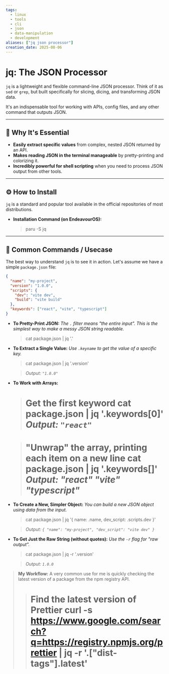 ```yaml
---
tags:
  - linux
  - tools
  - cli
  - json
  - data-manipulation
  - development
aliases: ["jq json processor"]
creation_date: 2025-08-06
---
```


# jq: The JSON Processor

`jq` is a lightweight and flexible command-line JSON processor. Think of it as `sed` or `grep`, but built specifically for slicing, dicing, and transforming JSON data.

It's an indispensable tool for working with APIs, config files, and any other command that outputs JSON.

---
## 🤔 Why It's Essential
- **Easily extract specific values** from complex, nested JSON returned by an API.
- **Makes reading JSON in the terminal manageable** by pretty-printing and colorizing it.
- **Incredibly powerful for shell scripting** when you need to process JSON output from other tools.

---
## ⚙️ How to Install
`jq` is a standard and popular tool available in the official repositories of most distributions.

- **Installation Command (on EndeavourOS):**
  > paru -S jq

---
## 🚀 Common Commands / Usecase
The best way to understand `jq` is to see it in action. Let's assume we have a simple `package.json` file:
```json
{
  "name": "my-project",
  "version": "1.0.0",
  "scripts": {
    "dev": "vite dev",
    "build": "vite build"
  },
  "keywords": ["react", "vite", "typescript"]
}
```

- **To Pretty-Print JSON:** _The `.` filter means "the entire input". This is the simplest way to make a messy JSON string readable._
    
    > cat package.json | jq '.'
    
- **To Extract a Single Value:** _Use `.keyname` to get the value of a specific key._
    
    > cat package.json | jq '.version'
    
    > _Output: `"1.0.0"`_
    
- **To Work with Arrays:**
    
    > # Get the first keyword cat package.json | jq '.keywords[0]' _Output: `"react"`_
    
    > # "Unwrap" the array, printing each item on a new line cat package.json | jq '.keywords[]' _Output:_ _"react"_ _"vite"_ _"typescript"_
    
- **To Create a New, Simpler Object:** _You can build a new JSON object using data from the input._
    
    > cat package.json | jq '{ name: .name, dev_script: .scripts.dev }'
    
    > _Output:_ _`{ "name": "my-project", "dev_script": "vite dev" }`_
    
- **To Get Just the Raw String (without quotes):** _Use the `-r` flag for "raw output"._
    
    > cat package.json | jq -r '.version'
    
    > _Output: `1.0.0`_
    

> **My Workflow:** A very common use for me is quickly checking the latest version of a package from the npm registry API.
> 
> > # Find the latest version of Prettier curl -s https://www.google.com/search?q=https://registry.npmjs.org/prettier | jq -r '.["dist-tags"].latest'